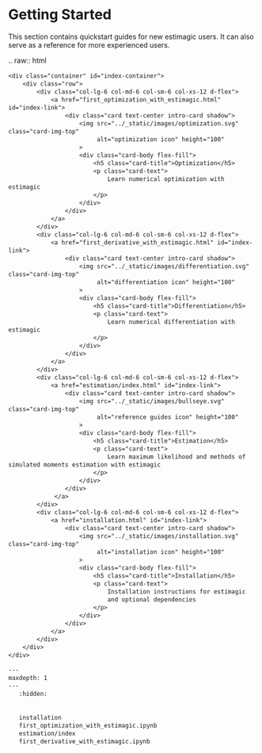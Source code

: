 # Getting Started


This section contains quickstart guides for new estimagic users. It can also serve
as a reference for more experienced users.



.. raw:: html

    <div class="container" id="index-container">
        <div class="row">
            <div class="col-lg-6 col-md-6 col-sm-6 col-xs-12 d-flex">
                <a href="first_optimization_with_estimagic.html" id="index-link">
                    <div class="card text-center intro-card shadow">
                        <img src="../_static/images/optimization.svg" class="card-img-top"
                             alt="optimization icon" height="100"
                        >
                        <div class="card-body flex-fill">
                            <h5 class="card-title">Optimization</h5>
                            <p class="card-text">
                                Learn numerical optimization with estimagic
                            </p>
                        </div>
                    </div>
                </a>
            </div>
            <div class="col-lg-6 col-md-6 col-sm-6 col-xs-12 d-flex">
                <a href="first_derivative_with_estimagic.html" id="index-link">
                    <div class="card text-center intro-card shadow">
                        <img src="../_static/images/differentiation.svg" class="card-img-top"
                             alt="differentiation icon" height="100"
                        >
                        <div class="card-body flex-fill">
                            <h5 class="card-title">Differentiation</h5>
                            <p class="card-text">
                                Learn numerical differentiation with estimagic
                            </p>
                        </div>
                    </div>
                </a>
            </div>
            <div class="col-lg-6 col-md-6 col-sm-6 col-xs-12 d-flex">
                <a href="estimation/index.html" id="index-link">
                    <div class="card text-center intro-card shadow">
                        <img src="../_static/images/bullseye.svg" class="card-img-top"
                             alt="reference guides icon" height="100"
                        >
                        <div class="card-body flex-fill">
                            <h5 class="card-title">Estimation</h5>
                            <p class="card-text">
                                Learn maximum likelihood and methods of simulated moments estimation with estimagic
                            </p>
                        </div>
                    </div>
                 </a>
            </div>
            <div class="col-lg-6 col-md-6 col-sm-6 col-xs-12 d-flex">
                <a href="installation.html" id="index-link">
                    <div class="card text-center intro-card shadow">
                        <img src="../_static/images/installation.svg" class="card-img-top"
                             alt="installation icon" height="100"
                        >
                        <div class="card-body flex-fill">
                            <h5 class="card-title">Installation</h5>
                            <p class="card-text">
                                Installation instructions for estimagic
                                and optional dependencies
                            </p>
                        </div>
                    </div>
                </a>
            </div>
        </div>
    </div>




```toctree
---
maxdepth: 1
---
   :hidden:


   installation
   first_optimization_with_estimagic.ipynb
   estimation/index
   first_derivative_with_estimagic.ipynb
```
